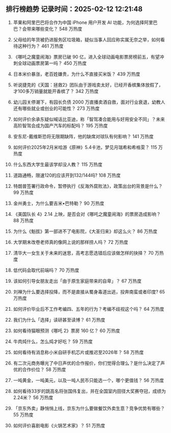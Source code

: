 
## 排行榜趋势 记录时间：2025-02-12 12:21:48
  
  1. 苹果和阿里巴巴将合作为中国 iPhone 用户开发 AI 功能，为何选择阿里巴巴？会带来哪些变化？ 548 万热度
    
  2. 父母给的年货被扔进服务区垃圾箱，疑似当事人回应称实属无奈之举，如何看待这种行为？ 461 万热度
    
  3. 《哪吒之魔童闹海》票房已破 90 亿，进入全球动画电影票房榜前五，有望冲刺全球动画票房第一吗？ 450 万热度
    
  4. 日本米价暴涨，老百姓嫌贵，为什么不直接买米饭？ 439 万热度
    
  5. 听说捷克的《天国：拯救2》团队由于游戏卖太好，已经开香槟集体放假了，才100多万销量就能开香槟了？ 342 万热度
    
  6. 幼儿园关停潮下，有园长负债 2000 万直播卖酒自救，面对行业衰退，幼教人还有哪些就业或创业的可能性？ 273 万热度
    
  7. 如何评价余承东疑似喊话比亚迪，称「智驾凑合能用与好用安全不同」？未来高阶智驾会成为国产汽车的标配吗？ 195 万热度
    
  8. 安东尼-戴维斯恐将无限期缺阵，他的缺席对球队有何影响？ 141 万热度
    
  9. 如何评价2025年2月米哈游《原神》5.4卡池，梦见月瑞希和希格雯？ 115 万热度
    
  10. 什么东西大学生最该学却没人教？ 115 万热度
    
  11. 道路通畅，限速120的应该开到132/144吗? 108 万热度
    
  12. 特朗普签署行政命令，暂停执行《反海外腐败法》，政策出台的背景是什么？ 99 万热度
    
  13. 金州勇士，为什么要吉米•巴特勒？ 90 万热度
    
  14. 《美国队长 4》2.14 上映，是否会对《哪吒之魔童闹海》的票房造成影响？ 88 万热度
    
  15. 为什么《魁拔》第一部进不了电影院，《大圣归来》却这么火？ 86 万热度
    
  16. 大学期末改卷老师真的像网上说的那样捞人吗？ 72 万热度
    
  17. 清华大一女生关于未来的迷思，高考志愿选错后应该做怎样的抉择？ 70 万热度
    
  18. 低代码会取代前端吗？ 70 万热度
    
  19. 该如何引导女朋友走出「由于原生家庭带来的自卑」？ 67 万热度
    
  20. 刘禅为什么要选择投降，而不是直接从蜀身毒道出逃，投奔南蛮或者印度? 65 万热度
    
  21. 如何评价毕业后不工作考编四、五年的行为？考编不歧视这个吗？ 64 万热度
    
  22. 我们为什么「选择」读研甚至读博？ 61 万热度
    
  23. 如何看待猫眼预测《哪吒 2》票房 160 亿？ 60 万热度
    
  24. 牛肉炖什么，怎么炖才好吃？ 59 万热度
    
  25. 如何看待有消息称小米自研手机芯片或推迟至2026年？ 58 万热度
    
  26. 有二次元商务曝光了中日声优的合作报价，你们觉得合理么？是什么决定了声优的合作价位？ 58 万热度
    
  27. 一吨黄金，一吨美元，以及一吨人民币只能选一个，哪个更值钱？ 56 万热度
    
  28. 如何看待33岁的跳高名将张国伟复出，并在全国室内田径大奖赛夺冠，成绩为2.24米？ 56 万热度
    
  29. 「京东外卖」静悄悄上线，京东为什么要做餐饮外卖生意？竞争优势有哪些？ 55 万热度
    
  30. 如何评价喜剧电影《火锅艺术家》？ 51 万热度
    